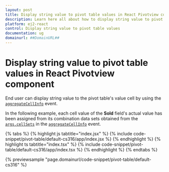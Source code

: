 ```yaml
---
layout: post
title: Display string value to pivot table values in React Pivotview component | Syncfusion
description: Learn here all about how to display string value to pivot table values in Syncfusion React Pivotview component of Syncfusion Essential JS 2 and more.
platform: ej2-react
control: Display string value to pivot table values 
documentation: ug
domainurl: ##DomainURL##
---
```


<!-- markdownlint-disable MD009 -->

# Display string value to pivot table values in React Pivotview component

End user can display string value to the pivot table's value cell by using the [`aggregateCellInfo`](https://ej2.syncfusion.com/react/documentation/api/pivotview/#aggregatecellinfo) event.

In the following example, each cell value of the **Sold** field's actual value has been assigned from its combination data sets obtained from the [`args.cellSets`](https://helpej2.syncfusion.com/react/documentation/api/pivotview/aggregateEventArgs/#cellsets) in the [`aggregateCellInfo`](https://ej2.syncfusion.com/react/documentation/api/pivotview/#aggregatecellinfo) event.

{% tabs %}
{% highlight js tabtitle="index.jsx" %}
{% include code-snippet/pivot-table/default-cs316/app/index.jsx %}
{% endhighlight %}
{% highlight ts tabtitle="index.tsx" %}
{% include code-snippet/pivot-table/default-cs316/app/index.tsx %}
{% endhighlight %}
{% endtabs %}

 {% previewsample "page.domainurl/code-snippet/pivot-table/default-cs316" %}